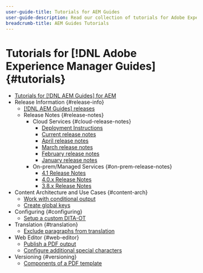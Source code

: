 ```yaml
---
user-guide-title: Tutorials for AEM Guides
user-guide-description: Read our collection of tutorials for Adobe Experience Manager Guides.
breadcrumb-title: AEM Guides Tutorials
---
```

  
# Tutorials for [!DNL Adobe Experience Manager Guides] {#tutorials}

+ [Tutorials for [!DNL AEM Guides] for AEM](overview.md)
+ Release Information {#release-info}
  + [[!DNL AEM Guides] releases](./release-info/latest-release-info.md) 
  + Release Notes {#release-notes}
    + Cloud Services {#cloud-release-notes}
      + [Deployment Instructions](./release-info/deploy-xml-on-aemaacs.md)
      + [Current release notes](./release-info/release-notes-2022.5.0.md) 
      + [April release notes](./release-info/release-notes-2022.4.0.md)
      + [March release notes](./release-info/release-notes-2022.3.0.md)
      + [February release notes](./release-info/release-notes-2022.2.0.md)
      + [January release notes](./release-info/release-notes-2022.1.0.md)
    + On-prem/Managed Services {#on-prem-release-notes}
      + [4.1 Release Notes](./release-info/release-notes-4.1.md)
      + [4.0.x Release Notes](https://helpx.adobe.com/xml-documentation-for-experience-manager/release-note/release-notes-xml-documentation-solution-4-0.html)
      + [3.8.x Release Notes](https://helpx.adobe.com/xml-documentation-for-experience-manager/release-note/release-notes-xml-documentation-solution-3-8.html)
+ Content Architecture and Use Cases {#content-arch}
  + [Work with conditional output](./content-architecture/create-and-use-conditions.md)
  + [Create global keys](./content-architecture/create-global-keys.md)
+ Configuring {#configuring}
  + [Setup a custom DITA-OT](./configuring/setup-a-custom-dita-ot.md)
+ Translation {#translation}
  + [Exclude paragraphs from translation](./translation/exclude-paragraphs-from-translation.md)
+ Web Editor {#web-editor}
  + [Publish a PDF output](./web-editor/native-pdf-web-editor.md) 
  + [Configure additional special characters](./web-editor/configure-additional-special-characters.md) 
+ Versioning {#versioning}
  + [Components of a PDF template](./native-pdf/pdf-template.md)
